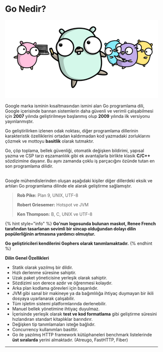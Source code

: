 # Go Nedir?

![](<../.gitbook/assets/image (2) (1).png>)

Google marka isminin kısaltmasından ismini alan Go programlama dili, Google içerisinde barınan sistemlerin daha güvenli ve verimli çalışabilmesi için **2007** yılında geliştirilmeye başlanmış olup **2009** yılında ilk versiyonu yayınlanmıştır.

Go geliştirilirken izlenen odak noktası, diğer programlama dillerinin karakteristik özelliklerini ortadan kaldırmadan kod yazmadaki zorluklarını çözmek ve mottoyu **basitlik** olarak tutmaktır.

Go, çöp toplama, bellek güvenliği, otomatik değişken bildirimi, yapısal yazma ve CSP tarzı eşzamanlılık gibi ek avantajlarla birlikte klasik **C/C++** sözdizimine dayanır. Bu aynı zamanda çoklu iş parçacığını özünde tutan en son programlama dilidir.

\
Google mühendislerinden oluşan aşağıdaki kişiler diğer dillerdeki eksik ve artıları Go programlama dilinde ele alarak geliştirme sağlamıştır.

> **Rob Pike:** Plan 9, UNIX, UTF-8
>
> **Robert Griesemer:** Hotspot ve JVM
>
> **Ken Thompson:** B, C, UNIX ve UTF-8

{% hint style="info" %}
**Go'nun logosunda bulunan maskot, Renee French tarafından tasarlanan sevimli bir sincap olduğundan dolayı dilin popülerliğinin artmasına yardımcı olmuştur.**&#x20;

**Go geliştiricileri kendilerini Gophers olarak tanımlamaktadır.**
{% endhint %}

**Dilin Genel Özellikleri**

* Statik olarak yazılmış bir dildir.
* Hızlı derlenme süresine sahiptir.
* Uzak paket yöneticisine yerleşik olarak sahiptir.
* Sözdizimi son derece azdır ve öğrenmesi kolaydır.
* Arka plan kodlama görevleri için başarılıdır.
* JVM gibi sanal bir makineye ya da bağımlılığa ihtiyaç duymayan bir ikili dosyaya uyarlanarak çalışabilir.
* Tüm işletim sistemi platformlarında derlenebilir.
* Manuel bellek yönetimine ihtiyaç duyulmaz.
* İçerisinde yerleşik olarak **test ve kod formatlama** gibi geliştirme süresini hızlandıran standart kitaplıklar barındırır.
* Değişken tip tanımlamaları isteğe bağlıdır.
* Concurrency kullanımları basittir.
* Go ile yazılmış HTTP framework kütüphaneleri benchmark listelerinde **üst sıralarda** yerini almaktadır. (Atreugo, FastHTTP, Fiber)

****

